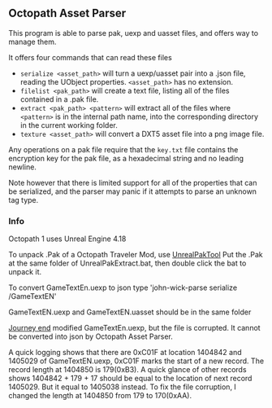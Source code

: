 ## Octopath Asset Parser

This program is able to parse pak, uexp and uasset files, and offers way to manage them.

It offers four commands that can read these files
 * `serialize <asset_path>` will turn a uexp/uasset pair into a .json file, reading the UObject properties. `<asset_path>` has no extension.
 * `filelist <pak_path>` will create a text file, listing all of the files contained in a .pak file.
 * `extract <pak_path> <pattern>` will extract all of the files where `<pattern>` is in the internal path name, into the corresponding directory in the current working folder.
 * `texture <asset_path>` will convert a DXT5 asset file into a png image file.

Any operations on a pak file require that the `key.txt` file contains the encryption key for the pak file, as a hexadecimal string and no leading newline.

Note however that there is limited support for all of the properties that can be serialized, and the parser may panic if it attempts to parse an unknown tag type.


### Info
Octopath 1 uses Unreal Engine 4.18

To unpack .Pak of a Octopath Traveler Mod, use [UnrealPakTool](https://github.com/allcoolthingsatoneplace/UnrealPakTool)
Put the .Pak at the same folder of UnrealPakExtract.bat, then double click the bat to unpack it.

To convert GameTextEn.uexp to json
type
'john-wick-parse serialize <some path>/GameTextEN'

GameTextEN.uexp and GameTextEN.uasset should be in the same folder

[Journey end](https://www.nexusmods.com/octopathtraveler/mods/17) modified GameTextEn.uexp, but the file is corrupted. It cannot be converted into json by Octopath Asset Parser.

A quick logging shows that there are 0xC01F at location 1404842 and 1405029 of GameTextEN.uexp, 0xC01F marks the start of a new record.
The record length at 1404850 is 179(0xB3). A quick glance of other records shows 1404842 + 179 + 17 should be equal to the location of next record 1405029. But it equal to 1405038 instead. To fix the file corruption, I changed the length at 1404850 from 179 to 170(0xAA).
